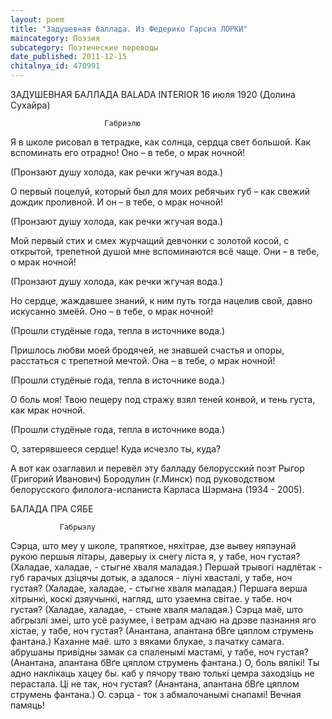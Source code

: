 ```yaml
---
layout: poem
title: "Задушевная баллада. Из Федерико Гарсиа ЛОРКИ"
maincategory: Поэзия
subcategory: Поэтические переводы
date_published: 2011-12-15
chitalnya_id: 470991
---
```




ЗАДУШЕВНАЯ БАЛЛАДА
BALADA INTERIOR
16 июля 1920
(Долина Сухайра)

                         Габриэлю

Я в школе рисовал в тетрадке,
как солнца, сердца свет большой.
Как вспоминать его отрадно!
Оно – в тебе,
о мрак ночной!

(Пронзают душу холода,
как речки жгучая вода.)

О первый поцелуй, который
был для моих ребячьих губ – 
как свежий дождик проливной.
И он – в тебе,
о мрак ночной!

(Пронзают душу холода,
как речки жгучая вода.)

Мой первый стих
и смех журчащий
девчонки с золотой косой,
с открытой, трепетной душой
мне вспоминаются всё чаще.
Они – в тебе,
о мрак ночной!

(Пронзают душу холода,
как речки жгучая вода.)

Но сердце, жаждавшее знаний,
к ним путь тогда нацелив свой,
давно искусанно змеёй.
Оно – в тебе, 
о мрак ночной!

(Прошли студёные года,
тепла в источнике вода.)

Пришлось любви моей бродячей,
не знавшей счастья и опоры,
расстаться с трепетной мечтой.
Она – в тебе,
о мрак ночной!

(Прошли студёные года,
тепла в источнике вода.)

О боль моя!
Твою пещеру
под стражу взял 
теней конвой,
и тень густа,
как мрак ночной.

(Прошли студёные года,
тепла в источнике вода.)

О, затерявшееся сердце!
Куда исчезло ты, куда?

А вот как озаглавил и перевёл эту балладу 
белорусский поэт Рыгор (Григорий Иванович)
Бородулин (г.Минск) под руководством белорусского
филолога-испаниста Карласа Шэрмана (1934 - 2005).

БАЛАДА ПРА СЯБЕ

               Габрыэлу

Сэрца,
што меу у школе,
трапяткое,
няхітрае,
дзе вывеу няпэунай рукою
першыя літары,
даверыу іх снегу ліста я,
у табе,
ноч густая?
(Халадае, халадае, -
стыгне
хваля маладая.)
Першай трывогі надлётак -
губ гарачых
дзіцячы дотык,
а здалося -
ліуні хвасталі,
у табе,
ноч густая?
(Халадае, халадае, -
стыгне
хваля маладая.)
Першага  верша хітрынкі,
коскі дзяучынкі,
нагляд,
што узаемна світае.
у табе.
ноч густая?
(Халадае, халадае, -
стыне
хваля маладая.)
Сэрца маё,
што абгрызлі змеі,
што усё разумее,
і ветрам адчаю
на дрэве пазнання
яго хістае,
у табе,
ноч густая?
(Анантана, апантана
бВґе цяплом
струмень фантана.)
Каханне маё.
што з вяками блукае,
з пачатку самага.
абрушаны
привідны замак
са спаленымі мастамі,
у табе,
ноч густая?
(Анантана, апантана
бВґе цяплом
струмень фантана.)
О, боль вялікі!
Ты адно наклікаць 
хацеу бы.
каб у пячору тваю
толькі цемра
заходзіць не перастала.
Ці не так,
ноч густая?
(Анантана, апантана
бВґе цяплом
струмень фантана.)
О. сэрца -
ток з абмалочанымі снапамі!
Вечная памяць!







